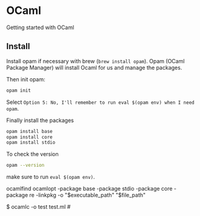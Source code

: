 # OCaml

Getting started with OCaml

## Install

Install opam if necessary with brew (`brew install opam`). Opam (OCaml Package Manager) will install Ocaml for us and manage the packages.

Then init opam:

```bash
opam init
```
<!-- eval $(opam env) -->

Select `Option 5: No, I'll remember to run eval $(opam env) when I need opam`.

Finally install the packages

```bash
opam install base
opam install core
opam install stdio
```

To check the version
```bash
opam --version
```
make sure to run `eval $(opam env)`.

 ocamlfind ocamlopt -package base -package stdio -package core -package re -linkpkg -o "$executable_path" "$file_path"

 $ ocamlc -o test test.ml # 